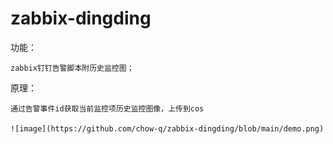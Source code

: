 # zabbix-dingding  

功能：  

    zabbix钉钉告警脚本附历史监控图；  
    
原理：  

    通过告警事件id获取当前监控项历史监控图像，上传到cos  
    
    ![image](https://github.com/chow-q/zabbix-dingding/blob/main/demo.png)
    
